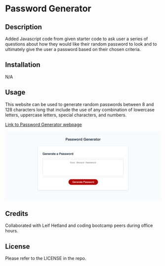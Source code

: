 # Password Generator

## Description

Added Javascript code from given starter code to ask user a series of questions about how they would like their random password to look and to ultimately give the user a password based on their chosen criteria. 

## Installation

N/A

## Usage

This website can be used to generate random passwords between 8 and 128 characters long that include the use of any combination of lowercase letters, uppercase letters, special characters, and numbers. 

[Link to Password Generator webpage](https://crcarmen23.github.io/js-password-generator/)

![screenshot](assets/screenshot.png)


## Credits

Collaborated with Leif Hetland and coding bootcamp peers during office hours.

## License

Please refer to the LICENSE in the repo.